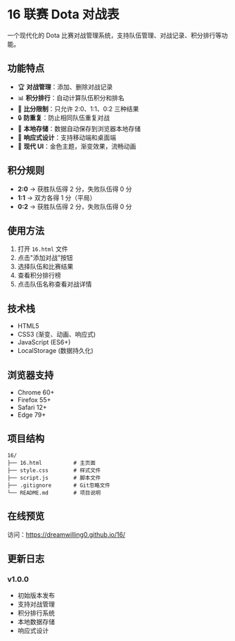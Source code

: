 # 16 联赛 Dota 对战表

一个现代化的 Dota 比赛对战管理系统，支持队伍管理、对战记录、积分排行等功能。

## 功能特点

- 🏆 **对战管理**：添加、删除对战记录
- 📊 **积分排行**：自动计算队伍积分和排名
- 🎯 **比分限制**：只允许 2:0、1:1、0:2 三种结果
- 🔒 **防重复**：防止相同队伍重复对战
- 💾 **本地存储**：数据自动保存到浏览器本地存储
- 📱 **响应式设计**：支持移动端和桌面端
- 🎨 **现代 UI**：金色主题，渐变效果，流畅动画

## 积分规则

- **2:0** → 获胜队伍得 2 分，失败队伍得 0 分
- **1:1** → 双方各得 1 分（平局）
- **0:2** → 获胜队伍得 2 分，失败队伍得 0 分

## 使用方法

1. 打开 `16.html` 文件
2. 点击"添加对战"按钮
3. 选择队伍和比赛结果
4. 查看积分排行榜
5. 点击队伍名称查看对战详情

## 技术栈

- HTML5
- CSS3 (渐变、动画、响应式)
- JavaScript (ES6+)
- LocalStorage (数据持久化)

## 浏览器支持

- Chrome 60+
- Firefox 55+
- Safari 12+
- Edge 79+

## 项目结构

```
16/
├── 16.html          # 主页面
├── style.css        # 样式文件
├── script.js        # 脚本文件
├── .gitignore       # Git忽略文件
└── README.md        # 项目说明
```

## 在线预览

访问：https://dreamwilling0.github.io/16/

## 更新日志

### v1.0.0

- 初始版本发布
- 支持对战管理
- 积分排行系统
- 本地数据存储
- 响应式设计
